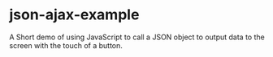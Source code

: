 # json-ajax-example

A Short demo of using JavaScript to call a JSON object to output data to the screen with the touch of a button.
